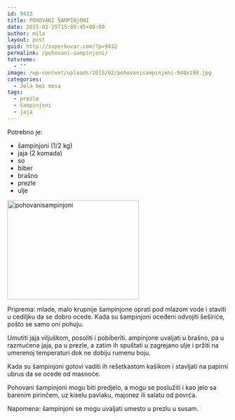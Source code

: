 ```yaml
---
id: 9432
title: POHOVANI ŠAMPINjONI
date: 2015-02-25T15:05:45+00:00
author: mila
layout: post
guid: http://superkuvar.com/?p=9432
permalink: /pohovani-sampinjoni/
totvreme:
  - ""
image: /wp-content/uploads/2015/02/pohovanisampinjoni-940x198.jpg
categories:
  - Jela bez mesa
tags:
  - prezle
  - šampinjoni
  - jaja
---
```

Potrebno je:

  * šampinjoni (1/2 kg)
  * jaja (2 komada)
  * so
  * biber
  * brašno
  * prezle
  * ulje

[<img class="alignnone size-medium wp-image-9434" src="//superkuvar.com/wp-content/uploads/2015/02/pohovanisampinjoni-300x225.jpg" alt="pohovanisampinjoni" width="300" height="225" />](//superkuvar.com/wp-content/uploads/2015/02/pohovanisampinjoni.jpg)

Priprema: mlade, malo krupnije šampinjone oprati pod mlazom vode i staviti u cediljku da se dobro ocede. Kada su šampinjoni oceđeni odvojiti šeširiće, pošto se samo oni pohuju.

Umutiti jaja viljuškom, posoliti i pobiberiti.  ampinjone uvaljati u brašno, pa u razmućena jaja, pa u prezle, a zatim ih spuštati u zagrejano ulje i pržiti na umerenoj temperaturi dok ne dobiju rumenu boju.

Kada su šampinjoni gotovi vaditi ih rešetkastom kašikom i stavljati na papirni ubrus da se ocede od masnoće.

Pohovani šampinjoni mogu biti predjelo, a mogu se poslužiti i kao jelo sa barenim pirinčem, uz kiselu pavlaku, majonez ili salatu od povrća.

Napomena: šampinjoni se mogu uvaljati umesto u prezlu u susam.